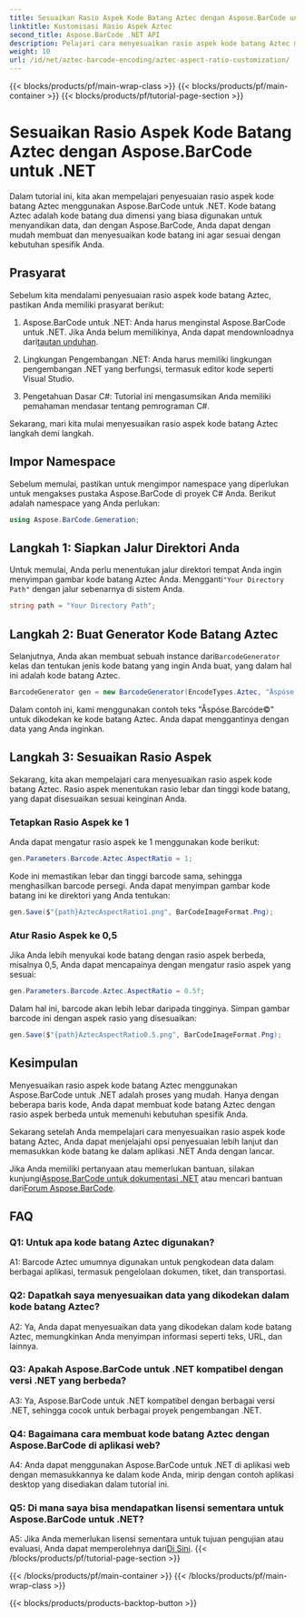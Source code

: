 ```yaml
---
title: Sesuaikan Rasio Aspek Kode Batang Aztec dengan Aspose.BarCode untuk .NET
linktitle: Kustomisasi Rasio Aspek Aztec
second_title: Aspose.BarCode .NET API
description: Pelajari cara menyesuaikan rasio aspek kode batang Aztec menggunakan Aspose.BarCode untuk .NET. Buat kode batang yang unik dan fleksibel untuk aplikasi .NET Anda.
weight: 10
url: /id/net/aztec-barcode-encoding/aztec-aspect-ratio-customization/
---
```


{{< blocks/products/pf/main-wrap-class >}}
{{< blocks/products/pf/main-container >}}
{{< blocks/products/pf/tutorial-page-section >}}

# Sesuaikan Rasio Aspek Kode Batang Aztec dengan Aspose.BarCode untuk .NET

Dalam tutorial ini, kita akan mempelajari penyesuaian rasio aspek kode batang Aztec menggunakan Aspose.BarCode untuk .NET. Kode batang Aztec adalah kode batang dua dimensi yang biasa digunakan untuk menyandikan data, dan dengan Aspose.BarCode, Anda dapat dengan mudah membuat dan menyesuaikan kode batang ini agar sesuai dengan kebutuhan spesifik Anda.

## Prasyarat

Sebelum kita mendalami penyesuaian rasio aspek kode batang Aztec, pastikan Anda memiliki prasyarat berikut:

1.  Aspose.BarCode untuk .NET: Anda harus menginstal Aspose.BarCode untuk .NET. Jika Anda belum memilikinya, Anda dapat mendownloadnya dari[tautan unduhan](https://releases.aspose.com/barcode/net/).

2. Lingkungan Pengembangan .NET: Anda harus memiliki lingkungan pengembangan .NET yang berfungsi, termasuk editor kode seperti Visual Studio.

3. Pengetahuan Dasar C#: Tutorial ini mengasumsikan Anda memiliki pemahaman mendasar tentang pemrograman C#.

Sekarang, mari kita mulai menyesuaikan rasio aspek kode batang Aztec langkah demi langkah.

## Impor Namespace

Sebelum memulai, pastikan untuk mengimpor namespace yang diperlukan untuk mengakses pustaka Aspose.BarCode di proyek C# Anda. Berikut adalah namespace yang Anda perlukan:

```csharp
using Aspose.BarCode.Generation;
```

## Langkah 1: Siapkan Jalur Direktori Anda

 Untuk memulai, Anda perlu menentukan jalur direktori tempat Anda ingin menyimpan gambar kode batang Aztec Anda. Mengganti`"Your Directory Path"` dengan jalur sebenarnya di sistem Anda.

```csharp
string path = "Your Directory Path";
```

## Langkah 2: Buat Generator Kode Batang Aztec

 Selanjutnya, Anda akan membuat sebuah instance dari`BarcodeGenerator` kelas dan tentukan jenis kode batang yang ingin Anda buat, yang dalam hal ini adalah kode batang Aztec.

```csharp
BarcodeGenerator gen = new BarcodeGenerator(EncodeTypes.Aztec, "Åspóse.Barcóde©");
```

Dalam contoh ini, kami menggunakan contoh teks "Åspóse.Barcóde©" untuk dikodekan ke kode batang Aztec. Anda dapat menggantinya dengan data yang Anda inginkan.

## Langkah 3: Sesuaikan Rasio Aspek

Sekarang, kita akan mempelajari cara menyesuaikan rasio aspek kode batang Aztec. Rasio aspek menentukan rasio lebar dan tinggi kode batang, yang dapat disesuaikan sesuai keinginan Anda.

### Tetapkan Rasio Aspek ke 1

Anda dapat mengatur rasio aspek ke 1 menggunakan kode berikut:

```csharp
gen.Parameters.Barcode.Aztec.AspectRatio = 1;
```

Kode ini memastikan lebar dan tinggi barcode sama, sehingga menghasilkan barcode persegi. Anda dapat menyimpan gambar kode batang ini ke direktori yang Anda tentukan:

```csharp
gen.Save($"{path}AztecAspectRatio1.png", BarCodeImageFormat.Png);
```

### Atur Rasio Aspek ke 0,5

Jika Anda lebih menyukai kode batang dengan rasio aspek berbeda, misalnya 0,5, Anda dapat mencapainya dengan mengatur rasio aspek yang sesuai:

```csharp
gen.Parameters.Barcode.Aztec.AspectRatio = 0.5f;
```

Dalam hal ini, barcode akan lebih lebar daripada tingginya. Simpan gambar barcode ini dengan aspek rasio yang disesuaikan:

```csharp
gen.Save($"{path}AztecAspectRatio0.5.png", BarCodeImageFormat.Png);
```

## Kesimpulan

Menyesuaikan rasio aspek kode batang Aztec menggunakan Aspose.BarCode untuk .NET adalah proses yang mudah. Hanya dengan beberapa baris kode, Anda dapat membuat kode batang Aztec dengan rasio aspek berbeda untuk memenuhi kebutuhan spesifik Anda.

Sekarang setelah Anda mempelajari cara menyesuaikan rasio aspek kode batang Aztec, Anda dapat menjelajahi opsi penyesuaian lebih lanjut dan memasukkan kode batang ke dalam aplikasi .NET Anda dengan lancar.

 Jika Anda memiliki pertanyaan atau memerlukan bantuan, silakan kunjungi[Aspose.BarCode untuk dokumentasi .NET](https://reference.aspose.com/barcode/net/) atau mencari bantuan dari[Forum Aspose.BarCode](https://forum.aspose.com/c/barcode/13).

## FAQ

### Q1: Untuk apa kode batang Aztec digunakan?

A1: Barcode Aztec umumnya digunakan untuk pengkodean data dalam berbagai aplikasi, termasuk pengelolaan dokumen, tiket, dan transportasi.

### Q2: Dapatkah saya menyesuaikan data yang dikodekan dalam kode batang Aztec?

A2: Ya, Anda dapat menyesuaikan data yang dikodekan dalam kode batang Aztec, memungkinkan Anda menyimpan informasi seperti teks, URL, dan lainnya.

### Q3: Apakah Aspose.BarCode untuk .NET kompatibel dengan versi .NET yang berbeda?

A3: Ya, Aspose.BarCode untuk .NET kompatibel dengan berbagai versi .NET, sehingga cocok untuk berbagai proyek pengembangan .NET.

### Q4: Bagaimana cara membuat kode batang Aztec dengan Aspose.BarCode di aplikasi web?

A4: Anda dapat menggunakan Aspose.BarCode untuk .NET di aplikasi web dengan memasukkannya ke dalam kode Anda, mirip dengan contoh aplikasi desktop yang disediakan dalam tutorial ini.

### Q5: Di mana saya bisa mendapatkan lisensi sementara untuk Aspose.BarCode untuk .NET?

A5: Jika Anda memerlukan lisensi sementara untuk tujuan pengujian atau evaluasi, Anda dapat memperolehnya dari[Di Sini](https://purchase.aspose.com/temporary-license/).
{{< /blocks/products/pf/tutorial-page-section >}}

{{< /blocks/products/pf/main-container >}}
{{< /blocks/products/pf/main-wrap-class >}}

{{< blocks/products/products-backtop-button >}}
